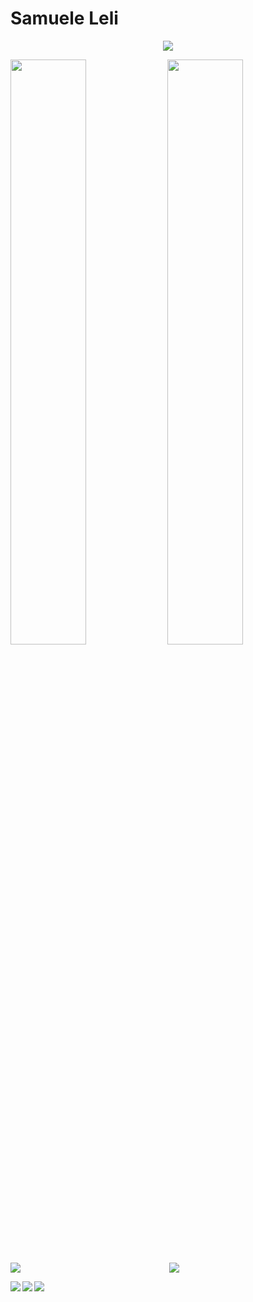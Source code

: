 # Samuele Leli
<p align="center">
<!-- <img src="https://github-profile-trophy.vercel.app/?username=samueleleli&theme=dracula&column=6"> -->
<img src="https://hacked-github-stat-trophies.vercel.app/?username=samueleleli&theme=dracula&column=11">
</p>

<p align=left>
<!-- <img algin="left" width="49%" src="https://github-readme-stats.vercel.app/api?username=samueleleli&count_private=true&show_icons=true&theme=dracula" /> -->
<img algin="left" width="49%" src="https://readme-stats-fabio-vicente.vercel.app/api?username=samueleleli&count_private=true&show_icons=true&theme=dracula" />
<img algin="right" width="49%" src="https://github-readme-streak-stats.herokuapp.com/?user=samueleleli&theme=dracula" />
</p>

<!-- <img align="left" src="https://github-readme-stats.vercel.app/api/top-langs/?username=samueleleli&theme=dracula&langs_count=10" /> -->
<img align="left" src="https://github-readme-stats-git-masterrstaa-rickstaa.vercel.app/api/top-langs/?username=samueleleli&theme=dracula&langs_count=10" />
<!-- <img align="left" src="https://github-readme-stats-sigma-five.vercel.app/api/top-langs/?username=samueleleli&theme=dracula" /> -->

<p align="center">
<img src="https://github-widgetbox.vercel.app/api/profile?username=samueleleli&data=followers,repositories,stars,commits">
</p>

<img align="left" src="https://github-readme-stats.vercel.app/api/pin/?username=samueleleli&repo=FIFA_WorldCup_Analysis" />
<img align="left" src="https://github-readme-stats.vercel.app/api/pin/?username=MatteoFerretti98&repo=Project_Chatbot_Recipe_adviser&theme=dracula" />
<img align="left" src="https://github-readme-stats.vercel.app/api/pin/?username==MatteoFerretti98&repo=Project_NetworkX_Twitch&theme=dracula" />
